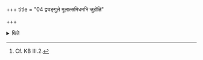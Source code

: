 +++
title = "04 द्व्यङ्गुले मूलात्समिधमभि जुहोति"

+++

<details><summary>थिते</summary>

4. He offers on the fuel-stick on a place two inches away from its root-side.[^1]  


[^1]: Cf. KB III.2.
</details>
